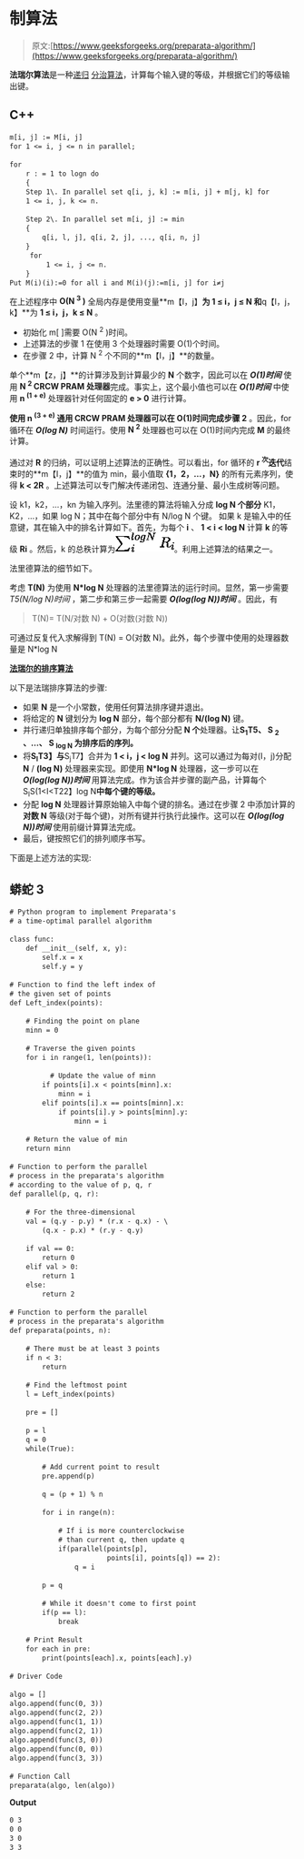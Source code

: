 # 制算法

> 原文:[https://www.geeksforgeeks.org/preparata-algorithm/](https://www.geeksforgeeks.org/preparata-algorithm/)

**法瑞尔算法**是一种[递归](https://www.geeksforgeeks.org/recursion/) [分治算法](https://www.geeksforgeeks.org/divide-and-conquer-introduction/)，计算每个输入键的等级，并根据它们的等级输出键。

## C++

```
m[i, j] := M[i, j]
for 1 <= i, j <= n in parallel;

for
    r : = 1 to logn do
    {
    Step 1\. In parallel set q[i, j, k] := m[i, j] + m[j, k] for
    1 <= i, j, k <= n.

    Step 2\. In parallel set m[i, j] := min
    {
        q[i, l, j], q[i, 2, j], ..., q[i, n, j]
    }
     for
         1 <= i, j <= n.
    }
Put M(i)(i):=0 for all i and M(i)(j):=m[i, j] for i≠j
```

在上述程序中 **O(N <sup>3</sup> )** 全局内存是使用变量**m【I，j】**为 **1 ≤ i，j ≤ N** 和**q【I，j，k】**为 **1 ≤ i，j，k ≤ N** 。

*   初始化 m[ ]需要 O(N <sup>2</sup> )时间。
*   上述算法的步骤 1 在使用 3 个处理器时需要 O(1)个时间。
*   在步骤 2 中，计算 N <sup>2</sup> 个不同的**m【I，j】**的数量。

单个**m【z，j】**的计算涉及到计算最少的 **N** 个数字，因此可以在 ***O(1)时间*** 使用 **N <sup>2</sup> CRCW PRAM 处理器**完成。事实上，这个最小值也可以在 ***O(1)时间*** 中使用 **n <sup>(1 + e)</sup>** 处理器针对任何固定的 **e > 0** 进行计算。

**使用 **n <sup>(3 + e)</sup>** 通用 **CRCW PRAM 处理器**可以在 **O(1)时间**完成步骤 2** 。因此，for 循环在 ***O(log N)*** 时间运行。使用 **N <sup>2</sup>** 处理器也可以在 O(1)时间内完成 **M** 的最终计算。

通过对 **R** 的归纳，可以证明上述算法的正确性。可以看出，for 循环的 **r <sup>次</sup>迭代**结束时的**m【I，j】**的值为 min，最小值取 **{1，2，…，N}** 的所有元素序列，使得 **k < 2R** 。上述算法可以专门解决传递闭包、连通分量、最小生成树等问题。

设 k1，k2，…，kn 为输入序列。法里德的算法将输入分成 **log N 个部分** K1，K2，…，如果 log N；其中在每个部分中有 N/log N 个键。
如果 k 是输入中的任意键，其在输入中的排名计算如下。首先，为每个 **i** 、 **1 < i < log N** 计算 **k** 的等级 **Ri** 。然后，k 的总秩计算为![\sum_{i}^{log N} R_i](img/3a559e0a37b1c577d652b462b2bb3e52.png "Rendered by QuickLaTeX.com")。利用上述算法的结果之一。

法里德算法的细节如下。

考虑 **T(N)** 为使用 **N*log N** 处理器的法里德算法的运行时间。显然，第一步需要*T5(N/log N)时间* ，第二步和第三步一起需要 ***O(log(log N))时间*** 。因此，有

> T(N)= T(N/对数 N) + O(对数(对数 N))

可通过反复代入求解得到 T(N) = O(对数 N)。此外，每个步骤中使用的处理器数量是 N*log N

**<u>法瑞尔的排序算法</u>**

以下是法瑞排序算法的步骤:

*   如果 **N** 是一个小常数，使用任何算法排序键并退出。
*   将给定的 **N** 键划分为 **log N** 部分，每个部分都有 **N/(log N)** 键。
*   并行递归单独排序每个部分，为每个部分分配 **N 个**处理器。让**S<sub>1</sub>T5、 **S <sub>2</sub>** 、…、 **S <sub>log N</sub>** 为排序后的序列。**
*   将**S<sub>I</sub>T3】与**S<sub>j</sub>T7】合并为 **1 < i，j < log N** 并列。这可以通过为每对(I，j)分配 **N** / **(log N)** 处理器来实现。即使用 **N*log N** 处理器，这一步可以在 ***O(log(log N))时间*** 用算法完成。作为该合并步骤的副产品，计算每个 S<sub>I</sub>S(1<I<T22】log N**中每个键的等级。**
*   分配 **log N** 处理器计算原始输入中每个键的排名。通过在步骤 2 中添加计算的**对数 N** 等级(对于每个键)，对所有键并行执行此操作。这可以在 ***O(log(log N))时间*** 使用前缀计算算法完成。
*   最后，键按照它们的排列顺序书写。

下面是上述方法的实现:

## 蟒蛇 3

```
# Python program to implement Preparata's
# a time-optimal parallel algorithm

class func:
    def __init__(self, x, y):
        self.x = x
        self.y = y

# Function to find the left index of
# the given set of points
def Left_index(points):

    # Finding the point on plane
    minn = 0

    # Traverse the given points
    for i in range(1, len(points)):

          # Update the value of minn
        if points[i].x < points[minn].x:
            minn = i
        elif points[i].x == points[minn].x:
            if points[i].y > points[minn].y:
                minn = i

    # Return the value of min
    return minn

# Function to perform the parallel
# process in the preparata's algorithm
# according to the value of p, q, r
def parallel(p, q, r):

    # For the three-dimensional
    val = (q.y - p.y) * (r.x - q.x) - \
        (q.x - p.x) * (r.y - q.y)

    if val == 0:
        return 0
    elif val > 0:
        return 1
    else:
        return 2

# Function to perform the parallel
# process in the preparata's algorithm
def preparata(points, n):

    # There must be at least 3 points
    if n < 3:
        return

    # Find the leftmost point
    l = Left_index(points)

    pre = []

    p = l
    q = 0
    while(True):

        # Add current point to result
        pre.append(p)

        q = (p + 1) % n

        for i in range(n):

            # If i is more counterclockwise
            # than current q, then update q
            if(parallel(points[p],
                        points[i], points[q]) == 2):
                q = i

        p = q

        # While it doesn't come to first point
        if(p == l):
            break

    # Print Result
    for each in pre:
        print(points[each].x, points[each].y)

# Driver Code

algo = []
algo.append(func(0, 3))
algo.append(func(2, 2))
algo.append(func(1, 1))
algo.append(func(2, 1))
algo.append(func(3, 0))
algo.append(func(0, 0))
algo.append(func(3, 3))

# Function Call
preparata(algo, len(algo))
```

**Output**

```
0 3
0 0
3 0
3 3
```